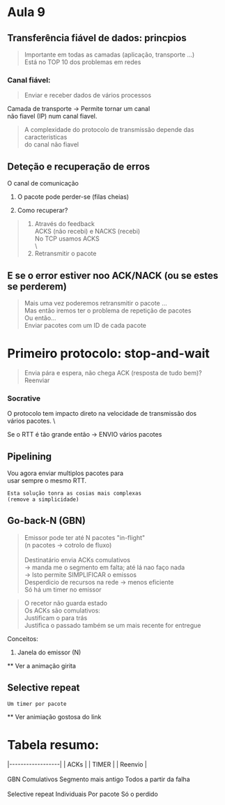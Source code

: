 # Aula 9

## Transferência fiável de dados: princpios

> Importante em todas as camadas (aplicação, transporte ...) \
> Está no TOP 10 dos problemas em redes

### Canal fiável:
> Enviar e receber dados de vários processos

Camada de transporte -> Permite tornar um canal \
não fiavel (IP) num canal fiavel.

> A complexidade do protocolo de transmissão depende das caracteristicas \
> do canal não fiavel

## Deteção e recuperação de erros

O canal de comunicação

1. O pacote pode perder-se (filas cheias)

2. Como recuperar?

> 1) Através do feedback \
> ACKS (não recebi) e NACKS (recebi)\
> No TCP usamos ACKS \
> \
> 2) Retransmitir o pacote

## E se o error estiver noo ACK/NACK (ou se estes se perderem)

> Mais uma vez poderemos retransmitir o pacote ... \
> Mas então iremos ter o problema de repetição de pacotes \
> Ou então... \
> Enviar pacotes com um ID de cada pacote

# Primeiro protocolo: stop-and-wait

> Envia pára e espera, não chega ACK (resposta de tudo bem)? \
> Reenviar

### Socrative

O protocolo tem impacto direto na velocidade de transmissão dos \
vários pacotes. \

Se o RTT é tão grande então -> ENVIO vários pacotes

## Pipelining

Vou agora enviar multiplos pacotes para \
usar sempre o mesmo RTT.

```
Esta solução tonra as cosias mais complexas
(remove a simplicidade)
```

## Go-back-N (GBN)

> Emissor pode ter até N pacotes "in-flight" \
> (n pacotes -> cotrolo de fluxo) \
> \
> Destinatário envia ACKs comulativos \
> -> manda me o segmento em falta; até lá nao faço nada  \
> -> Isto permite SIMPLIFICAR o emissos \
> Desperdicio de recursos na rede -> menos eficiente \
> Só há um timer no emissor

> O recetor não guarda estado \
> Os ACKs são comulativos: \
> Justificam o para trás \
> Justifica o passado também se um mais recente for entregue


Conceitos:
1. Janela do emissor (N)

** Ver a animação girita

## Selective repeat
```
Um timer por pacote
```

** Ver animiação gostosa do link


# Tabela resumo:

|------------------| |     ACKs     | |        TIMER        | |         Reenvio          |  \
\
	    GBN             Comulativos    Segmento mais antigo      Todos a partir da falha \
\
  Selective repeat      Individuais         Por pacote                Só o perdido


